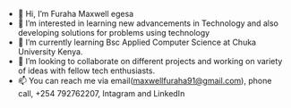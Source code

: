 - 👋 Hi, I’m Furaha Maxwell egesa
- 👀 I’m interested in learning new advancements in Technology and also developing solutions for problems using technology
- 🌱 I’m currently learning Bsc Applied Computer Science at Chuka University Kenya.
- 💞️ I’m looking to collaborate on different projects and working on variety of ideas with fellow tech enthusiasts.
- 📫 You can reach me via email(maxwellfuraha91@gmail.com), phone call, +254 792762207, Intagram and LinkedIn

<!---
Simply-Furaha/Simply-Furaha is a ✨ special ✨ repository because its `README.md` (this file) appears on your GitHub profile.
You can click the Preview link to take a look at your changes.
--->

